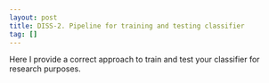 ```yaml
---
layout: post
title: DISS-2. Pipeline for training and testing classifier
tag: []
---
```


Here I provide a correct approach to train and test your classifier for research purposes.

